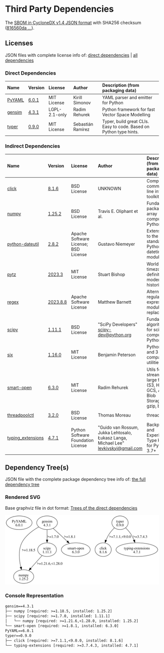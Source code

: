 # Third Party Dependencies

<!--[[[fill sbom_sha256()]]]-->
The [SBOM in CycloneDX v1.4 JSON format](https://git.sr.ht/~sthagen/limitys/blob/default/sbom/cdx.json) with SHA256 checksum ([816560da ...](https://git.sr.ht/~sthagen/limitys/blob/default/sbom/cdx.json.sha256 "sha256:816560dac1dc94cec3b8044929a9c4cea17f504c8f24c3812afbca1b9ad49e93")).
<!--[[[end]]] (checksum: 58a810888bb0641a74b4efeb87fb79c4)-->
## Licenses 

JSON files with complete license info of: [direct dependencies](direct-dependency-licenses.json) | [all dependencies](all-dependency-licenses.json)

### Direct Dependencies

<!--[[[fill direct_dependencies_table()]]]-->
| Name                                       | Version                                         | License       | Author            | Description (from packaging data)                                  |
|:-------------------------------------------|:------------------------------------------------|:--------------|:------------------|:-------------------------------------------------------------------|
| [PyYAML](https://pyyaml.org/)              | [6.0.1](https://pypi.org/project/PyYAML/6.0.1/) | MIT License   | Kirill Simonov    | YAML parser and emitter for Python                                 |
| [gensim](http://radimrehurek.com/gensim)   | [4.3.1](https://pypi.org/project/gensim/4.3.1/) | LGPL-2.1-only | Radim Rehurek     | Python framework for fast Vector Space Modelling                   |
| [typer](https://github.com/tiangolo/typer) | [0.9.0](https://pypi.org/project/typer/0.9.0/)  | MIT License   | Sebastián Ramírez | Typer, build great CLIs. Easy to code. Based on Python type hints. |
<!--[[[end]]] (checksum: 1d34d7add94a85ea1ed0d03582907c57)-->

### Indirect Dependencies

<!--[[[fill indirect_dependencies_table()]]]-->
| Name                                                             | Version                                                    | License                              | Author                                                                                | Description (from packaging data)                                                 |
|:-----------------------------------------------------------------|:-----------------------------------------------------------|:-------------------------------------|:--------------------------------------------------------------------------------------|:----------------------------------------------------------------------------------|
| [click](https://palletsprojects.com/p/click/)                    | [8.1.6](https://pypi.org/project/click/8.1.6/)             | BSD License                          | UNKNOWN                                                                               | Composable command line interface toolkit                                         |
| [numpy](https://www.numpy.org)                                   | [1.25.2](https://pypi.org/project/numpy/1.25.2/)           | BSD License                          | Travis E. Oliphant et al.                                                             | Fundamental package for array computing in Python                                 |
| [python-dateutil](https://github.com/dateutil/dateutil)          | [2.8.2](https://pypi.org/project/python-dateutil/2.8.2/)   | Apache Software License; BSD License | Gustavo Niemeyer                                                                      | Extensions to the standard Python datetime module                                 |
| [pytz](http://pythonhosted.org/pytz)                             | [2023.3](https://pypi.org/project/pytz/2023.3/)            | MIT License                          | Stuart Bishop                                                                         | World timezone definitions, modern and historical                                 |
| [regex](https://github.com/mrabarnett/mrab-regex)                | [2023.8.8](https://pypi.org/project/regex/2023.8.8/)       | Apache Software License              | Matthew Barnett                                                                       | Alternative regular expression module, to replace re.                             |
| [scipy](https://scipy.org/)                                      | [1.11.1](https://pypi.org/project/scipy/1.11.1/)           | BSD License                          | "SciPy Developers" <scipy-dev@python.org>                                             | Fundamental algorithms for scientific computing in Python                         |
| [six](https://github.com/benjaminp/six)                          | [1.16.0](https://pypi.org/project/six/1.16.0/)             | MIT License                          | Benjamin Peterson                                                                     | Python 2 and 3 compatibility utilities                                            |
| [smart-open](https://github.com/piskvorky/smart_open)            | [6.3.0](https://pypi.org/project/smart-open/6.3.0/)        | MIT License                          | Radim Rehurek                                                                         | Utils for streaming large files (S3, HDFS, GCS, Azure Blob Storage, gzip, bz2...) |
| [threadpoolctl](https://github.com/joblib/threadpoolctl)         | [3.2.0](https://pypi.org/project/threadpoolctl/3.2.0/)     | BSD License                          | Thomas Moreau                                                                         | threadpoolctl                                                                     |
| [typing_extensions](https://github.com/python/typing_extensions) | [4.7.1](https://pypi.org/project/typing_extensions/4.7.1/) | Python Software Foundation License   | "Guido van Rossum, Jukka Lehtosalo, Łukasz Langa, Michael Lee" <levkivskyi@gmail.com> | Backported and Experimental Type Hints for Python 3.7+                            |
<!--[[[end]]] (checksum: 67ea000c43cabd95e918733881b23bcf)-->

## Dependency Tree(s)

JSON file with the complete package dependency tree info of: [the full dependency tree](package-dependency-tree.json)

### Rendered SVG

Base graphviz file in dot format: [Trees of the direct dependencies](package-dependency-tree.dot.txt)

<img src="./package-dependency-tree.svg" alt="Trees of the direct dependencies" title="Trees of the direct dependencies"/>

### Console Representation

<!--[[[fill dependency_tree_console_text()]]]-->
````console
gensim==4.3.1
├── numpy [required: >=1.18.5, installed: 1.25.2]
├── scipy [required: >=1.7.0, installed: 1.11.1]
│   └── numpy [required: >=1.21.6,<1.28.0, installed: 1.25.2]
└── smart-open [required: >=1.8.1, installed: 6.3.0]
PyYAML==6.0.1
typer==0.9.0
├── click [required: >=7.1.1,<9.0.0, installed: 8.1.6]
└── typing-extensions [required: >=3.7.4.3, installed: 4.7.1]
````
<!--[[[end]]] (checksum: 83f85f05902bc0f117874503c158015a)-->
